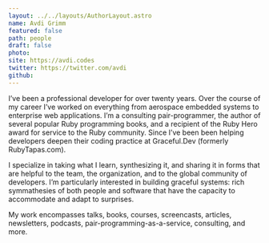 ```yaml
---
layout: ../../layouts/AuthorLayout.astro
name: Avdi Grimm
featured: false
path: people
draft: false
photo: 
site: https://avdi.codes
twitter: https://twitter.com/avdi
github: 
---
```


I’ve been a professional developer for over twenty years. Over the course of my career I’ve worked on everything from aerospace embedded systems to enterprise web applications. I’m a consulting pair-programmer, the author of several popular Ruby programming books, and a recipient of the Ruby Hero award for service to the Ruby community. Since I’ve been been helping developers deepen their coding practice at Graceful.Dev (formerly RubyTapas.com).

I specialize in taking what I learn, synthesizing it, and sharing it in forms that are helpful to the team, the organization, and to the global community of developers. I’m particularly interested in building graceful systems: rich symmathesies of both people and software that have the capacity to accommodate and adapt to surprises.  

My work encompasses talks, books, courses, screencasts, articles, newsletters, podcasts, pair-programming-as-a-service, consulting, and more.